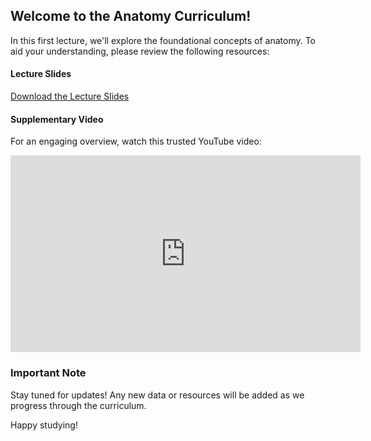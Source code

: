 ## Welcome to the Anatomy Curriculum!

In this first lecture, we'll explore the foundational concepts of anatomy. To aid your understanding, please review the following resources:

#### Lecture Slides

[Download the Lecture Slides](https://github.com/OmaarSuliman/mantek/blob/omar/content/Assets/Introduction%20to%20Anatomy.pdf)

#### Supplementary Video

For an engaging overview, watch this trusted YouTube video:

<iframe width="560" height="315" src="https://www.youtube-nocookie.com/embed/sHl7uhjk4Bo?si=wTJzEccFlOCRh3MI" title="YouTube video player" frameborder="0" allow="accelerometer; autoplay; clipboard-write; encrypted-media; gyroscope; picture-in-picture; web-share" referrerpolicy="strict-origin-when-cross-origin" allowfullscreen></iframe>

### Important Note

Stay tuned for updates! Any new data or resources will be added as we progress through the curriculum.

Happy studying!

